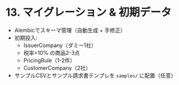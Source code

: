 # 13. マイグレーション & 初期データ

- Alembicでスキーマ管理（自動生成 + 手修正）
- 初期投入:
  - IssuerCompany（ダミー1社）
  - 税率=10% の商品2-3点
  - PricingRule（1-2件）
  - CustomerCompany（2社）
- サンプルCSVとサンプル請求書テンプレを `samples/` に配置（任意）

